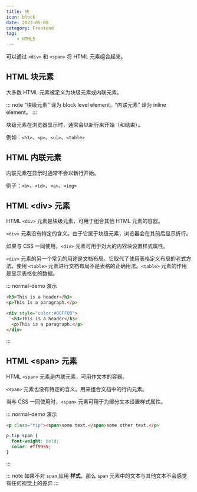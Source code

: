 ```yaml
---
title: 块
icon: block
date: 2023-05-08
category: Frontend
tag:
    - HTML5
---
```


可以通过 `<div>` 和 `<span>` 将 HTML 元素组合起来。

## HTML 块元素

大多数 HTML 元素被定义为块级元素或内联元素。

::: note
“块级元素” 译为 block level element，“内联元素” 译为 inline element。
:::

块级元素在浏览器显示时，通常会以新行来开始（和结束）。

例如：`<h1>`、`<p>`、`<ul>`、`<table>`

## HTML 内联元素

内联元素在显示时通常不会以新行开始。

例子：`<b>`、`<td>`、`<a>`、`<img>`

## HTML \<div> 元素

HTML `<div>` 元素是块级元素，可用于组合其他 HTML 元素的容器。

`<div>` 元素没有特定的含义。由于它属于块级元素，浏览器会在其前后显示折行。

如果与 CSS 一同使用，`<div>` 元素可用于对大的内容块设置样式属性。

`<div>` 元素的另一个常见的用途是文档布局。它取代了使用表格定义布局的老式方法。使用 `<table>` 元素进行文档布局不是表格的正确用法。`<table>` 元素的作用是显示表格化的数据。

::: normal-demo 演示

```html
<h3>This is a header</h3>
<p>This is a paragraph.</p>

<div style="color:#00FF00">
  <h3>This is a header</h3>
  <p>This is a paragraph.</p>
</div>
```

:::

## HTML \<span> 元素

HTML `<span>` 元素是内联元素，可用作文本的容器。

`<span>` 元素也没有特定的含义。用来组合文档中的行内元素。

当与 CSS 一同使用时，`<span>` 元素可用于为部分文本设置样式属性。

::: normal-demo 演示

```html
<p class="tip"><span>some text.</span>some other text.</p>
```

```css
p.tip span {
  font-weight: bold;
  color: #ff9955;
}
```

:::

::: note
如果不对 `span` 应用 **样式**，那么 `span` 元素中的文本与其他文本不会感觉有任何视觉上的差异
:::

